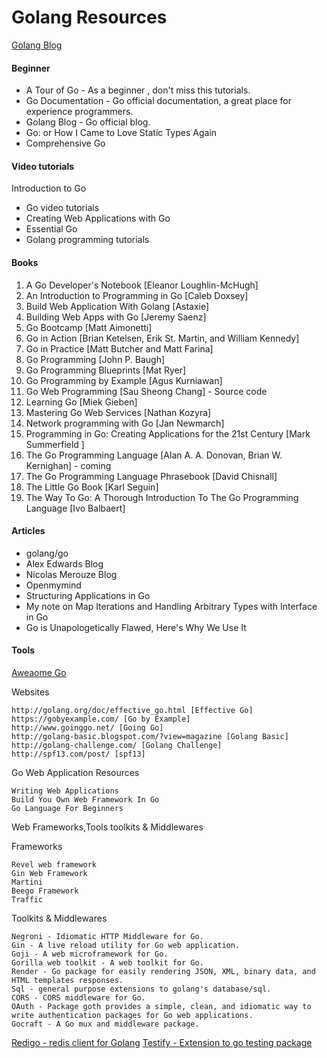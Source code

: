 
Golang Resources
===============

[Golang Blog](http://www.goinggo.net/search?updated-min=2014-01-01T00:00:00-05:00&updated-max=2015-01-01T00:00:00-05:00&max-results=18)

#### Beginner

- A Tour of Go - As a beginner , don't miss this tutorials.
- Go Documentation - Go official documentation, a great place for experience programmers.
- Golang Blog - Go official blog.
- Go: or How I Came to Love Static Types Again
- Comprehensive Go

#### Video tutorials

Introduction to Go 
  - Go video tutorials
  - Creating Web Applications with Go
  - Essential Go
  - Golang programming tutorials

#### Books

1. A Go Developer's Notebook [Eleanor Loughlin-McHugh]
2. An Introduction to Programming in Go [Caleb Doxsey]
3. Build Web Application With Golang [Astaxie]
4. Building Web Apps with Go [Jeremy Saenz]
5. Go Bootcamp [Matt Aimonetti]
6. Go in Action [Brian Ketelsen, Erik St. Martin, and William Kennedy]
7. Go in Practice [Matt Butcher and Matt Farina]
8. Go Programming [John P. Baugh]
9.   Go Programming Blueprints [Mat Ryer]
10. Go Programming by Example [Agus Kurniawan]
11. Go Web Programming [Sau Sheong Chang] - Source code
12. Learning Go [Miek Gieben]
13. Mastering Go Web Services [Nathan Kozyra]
14. Network programming with Go [Jan Newmarch]
15. Programming in Go: Creating Applications for the 21st Century [Mark Summerfield ]
16. The Go Programming Language [Alan A. A. Donovan, Brian W. Kernighan] - coming
17. The Go Programming Language Phrasebook [David Chisnall]
18. The Little Go Book [Karl Seguin]
19. The Way To Go: A Thorough Introduction To The Go Programming Language [Ivo Balbaert]

#### Articles

- golang/go
- Alex Edwards Blog
- Nicolas Merouze Blog
- Openmymind
- Structuring Applications in Go
- My note on Map Iterations and Handling Arbitrary Types with Interface in Go
- Go is Unapologetically Flawed, Here's Why We Use It

#### Tools
[Aweaome Go](https://github.com/avelino/awesome-go)

Websites

    http://golang.org/doc/effective_go.html [Effective Go]
    https://gobyexample.com/ [Go by Example]
    http://www.goinggo.net/ [Going Go]
    http://golang-basic.blogspot.com/?view=magazine [Golang Basic]
    http://golang-challenge.com/ [Golang Challenge]
    http://spf13.com/post/ [spf13]

Go Web Application Resources

    Writing Web Applications
    Build You Own Web Framework In Go
    Go Language For Beginners

Web Frameworks,Tools toolkits & Middlewares

Frameworks

    Revel web framework
    Gin Web Framework
    Martini
    Beego Framework
    Traffic

Toolkits & Middlewares

    Negroni - Idiomatic HTTP Middleware for Go.
    Gin - A live reload utility for Go web application.
    Goji - A web microframework for Go.
    Gorilla web toolkit - A web toolkit for Go.
    Render - Go package for easily rendering JSON, XML, binary data, and HTML templates responses.
    Sql - general purpose extensions to golang's database/sql.
    CORS - CORS middleware for Go.
    OAuth - Package goth provides a simple, clean, and idiomatic way to write authentication packages for Go web applications.
    Gocraft - A Go mux and middleware package.

[Redigo - redis client for Golang](https://github.com/garyburd/redigo)
[Testify - Extension to go testing package](https://github.com/stretchr/testify)
